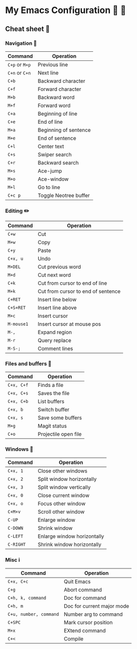# My Emacs Configuration :pencil: :triangular_ruler:

## Cheat sheet :page_facing_up:
### Navigation :car:
| Command | Operation |
|---------|-----------|
| `C+p` or `M+p` | Previous line |
| `C+n` or `C+n` | Next line |
| `C+b`     | Backward character |
| `C+f`     | Forward character |
| `M+b`     | Backward word |
| `M+f`     | Forward word |
| `C+a`     | Beginning of line |
| `C+e`     | End of line |
| `M+a`     | Beginning of sentence |
| `M+e`     | End of sentence |
| `C+l`     | Center text |
| `C+s`     | Swiper search |
| `C+r`     | Backward search |
| `M+s`     | Ace-jump |
| `M+o`	    | Ace-window |
| `M+l`     | Go to line |
| `C+c p`   | Toggle Neotree buffer |

### Editing :pencil2:
| Command | Operation |
|---------|-----------|
| `C+w`     | Cut       |
| `M+w`     | Copy      |
| `C+y`     | Paste     |
| `C+x, u`  | Undo      |
| `M+DEL`   | Cut previous word |
| `M+d`     | Cut next word |
| `C+k`     | Cut from cursor to end of line |
| `M+k`     | Cut from cursor to end of sentence |
| `C+RET`   | Insert line below |
| `C+S+RET` | Insert line above |
| `M+c`     | Insert cursor |
| `M-mouse1` | Insert cursor at mouse pos |
| `M-,`     | Expand region |
| `M-r`     | Query replace |
| `M-S-;`   | Comment lines |

### Files and buffers :floppy_disk:
| Command | Operation |
|---------|-----------|
| `C+x, C+f` | Finds a file |
| `C+x, C+s` | Saves the file |
| `C+x, C+b` | List buffers |
| `C+x, b` | Switch buffer |
| `C+x, s` | Save some buffers |
| `M+g`	   | Magit status |
| `C+o`    | Projectile open file |

### Windows :white_square_button:
| Command | Operation |
|---------|-----------|
| `C+x, 1`  | Close other windows |
| `C+x, 2`  | Split window horizontally |
| `C+x, 3`  | Split window vertically |
| `C+x, 0`  | Close current window |
| `C+x, o`  | Focus other window |
| `C+M+v`   | Scroll other window |
| `C-UP`    | Enlarge window |
| `C-DOWN`  | Shrink window |
| `C-LEFT`  | Enlarge window horizontally |
| `C-RIGHT` | Shrink window horizontally |

### Misc :information_source:
| Command | Operation |
|---------|-----------|
| `C+x, C+c` | Quit Emacs |
| `C+g` | Abort command |
| `C+h, k, command` | Doc for command |
| `C+h, m` | Doc for current major mode |
| `C+u, number, command` | Number arg to command |
| `C+SPC`  | Mark cursor position |
| `M+x` | EXtend command |
| `C+<` | Compile |
